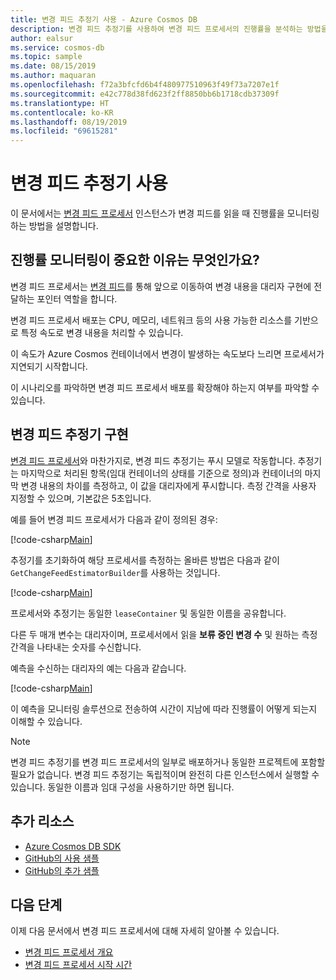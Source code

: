 ```yaml
---
title: 변경 피드 추정기 사용 - Azure Cosmos DB
description: 변경 피드 추정기를 사용하여 변경 피드 프로세서의 진행률을 분석하는 방법을 알아봅니다.
author: ealsur
ms.service: cosmos-db
ms.topic: sample
ms.date: 08/15/2019
ms.author: maquaran
ms.openlocfilehash: f72a3bfcfd6b4f480977510963f49f73a7207e1f
ms.sourcegitcommit: e42c778d38fd623f2ff8850bb6b1718cdb37309f
ms.translationtype: HT
ms.contentlocale: ko-KR
ms.lasthandoff: 08/19/2019
ms.locfileid: "69615281"
---
```

# <a name="use-the-change-feed-estimator"></a>변경 피드 추정기 사용

이 문서에서는 [변경 피드 프로세서](./change-feed-processor.md) 인스턴스가 변경 피드를 읽을 때 진행률을 모니터링하는 방법을 설명합니다.

## <a name="why-is-monitoring-progress-important"></a>진행률 모니터링이 중요한 이유는 무엇인가요?

변경 피드 프로세서는 [변경 피드](./change-feed.md)를 통해 앞으로 이동하여 변경 내용을 대리자 구현에 전달하는 포인터 역할을 합니다. 

변경 피드 프로세서 배포는 CPU, 메모리, 네트워크 등의 사용 가능한 리소스를 기반으로 특정 속도로 변경 내용을 처리할 수 있습니다.

이 속도가 Azure Cosmos 컨테이너에서 변경이 발생하는 속도보다 느리면 프로세서가 지연되기 시작합니다.

이 시나리오를 파악하면 변경 피드 프로세서 배포를 확장해야 하는지 여부를 파악할 수 있습니다.

## <a name="implement-the-change-feed-estimator"></a>변경 피드 추정기 구현

[변경 피드 프로세서](./change-feed-processor.md)와 마찬가지로, 변경 피드 추정기는 푸시 모델로 작동합니다. 추정기는 마지막으로 처리된 항목(임대 컨테이너의 상태를 기준으로 정의)과 컨테이너의 마지막 변경 내용의 차이를 측정하고, 이 값을 대리자에게 푸시합니다. 측정 간격을 사용자 지정할 수 있으며, 기본값은 5초입니다.

예를 들어 변경 피드 프로세서가 다음과 같이 정의된 경우:

[!code-csharp[Main](~/samples-cosmosdb-dotnet-v3/Microsoft.Azure.Cosmos.Samples/Usage/ChangeFeed/Program.cs?name=StartProcessorEstimator)]

추정기를 초기화하여 해당 프로세서를 측정하는 올바른 방법은 다음과 같이 `GetChangeFeedEstimatorBuilder`를 사용하는 것입니다.

[!code-csharp[Main](~/samples-cosmosdb-dotnet-v3/Microsoft.Azure.Cosmos.Samples/Usage/ChangeFeed/Program.cs?name=StartEstimator)]

프로세서와 추정기는 동일한 `leaseContainer` 및 동일한 이름을 공유합니다.

다른 두 매개 변수는 대리자이며, 프로세서에서 읽을 **보류 중인 변경 수** 및 원하는 측정 간격을 나타내는 숫자를 수신합니다.

예측을 수신하는 대리자의 예는 다음과 같습니다.

[!code-csharp[Main](~/samples-cosmosdb-dotnet-v3/Microsoft.Azure.Cosmos.Samples/Usage/ChangeFeed/Program.cs?name=EstimationDelegate)]

이 예측을 모니터링 솔루션으로 전송하여 시간이 지남에 따라 진행률이 어떻게 되는지 이해할 수 있습니다.

> [!NOTE]
> 변경 피드 추정기를 변경 피드 프로세서의 일부로 배포하거나 동일한 프로젝트에 포함할 필요가 없습니다. 변경 피드 추정기는 독립적이며 완전히 다른 인스턴스에서 실행할 수 있습니다. 동일한 이름과 임대 구성을 사용하기만 하면 됩니다.

## <a name="additional-resources"></a>추가 리소스

* [Azure Cosmos DB SDK](sql-api-sdk-dotnet.md)
* [GitHub의 사용 샘플](https://github.com/Azure/azure-cosmos-dotnet-v3/tree/master/Microsoft.Azure.Cosmos.Samples/usage/changefeed)
* [GitHub의 추가 샘플](https://github.com/Azure-Samples/cosmos-dotnet-change-feed-processor)

## <a name="next-steps"></a>다음 단계

이제 다음 문서에서 변경 피드 프로세서에 대해 자세히 알아볼 수 있습니다.

* [변경 피드 프로세서 개요](change-feed-processor.md)
* [변경 피드 프로세서 시작 시간](how-to-configure-change-feed-start-time.md)
